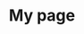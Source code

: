 ---
title: My page
type: landing

sections:
  - block: markdown
    content:
      title: Cloud
      subtitle: My subtitle
      text: Add any **markdown** formatted content here - text, images, videos, galleries - and even HTML code!
---